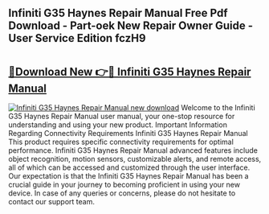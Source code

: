 ## Infiniti G35 Haynes Repair Manual Free Pdf Download - Part-oek New Repair Owner Guide - User Service Edition fczH9

# <h2><a href="http://bc14699.oget.top/?id=Infiniti+G35+Haynes+Repair+Manual">🔗Download New 👉🔴 Infiniti G35 Haynes Repair Manual</a></h2>

[![Infiniti G35 Haynes Repair Manual new download](https://i.imgur.com/5g1atiW.png)](http://bc14699.oget.top/?id=Infiniti+G35+Haynes+Repair+Manual)
Welcome to the Infiniti G35 Haynes Repair Manual user manual, your one-stop resource for understanding and using your new product. Important Information Regarding Connectivity Requirements Infiniti G35 Haynes Repair Manual This product requires specific connectivity requirements for optimal performance. Infiniti G35 Haynes Repair Manual advanced features include object recognition, motion sensors, customizable alerts, and remote access, all of which can be accessed and customized through the user interface. Our expectation is that the Infiniti G35 Haynes Repair Manual has been a crucial guide in your journey to becoming proficient in using your new device. In case of any queries or concerns, please do not hesitate to contact our support team.
